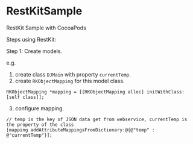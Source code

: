 RestKitSample
=============

RestKit Sample with CocoaPods

Steps using RestKit:

Step 1: Create models.

e.g.

  1. create class `DJMain` with property `currentTemp`.
  2. create `RKObjectMapping` for this model class.
  ```
  RKObjectMapping *mapping = [[RKObjectMapping alloc] initWithClass:[self class]];
  
  ```
  3. configure mapping.
  ```
  // temp is the key of JSON data get from webservice, currentTemp is the property of the class
  [mapping addAttributeMappingsFromDictionary:@{@"temp" : @"currentTemp"}];
  
  ```
